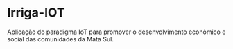 # Irriga-IOT
Aplicação do paradigma IoT para promover o desenvolvimento econômico e social das comunidades da Mata Sul.
